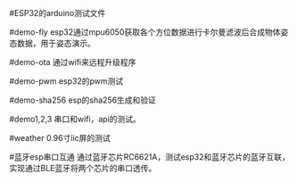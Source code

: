 #ESP32的arduino测试文件

#demo-fly
esp32通过mpu6050获取各个方位数据进行卡尔曼滤波后合成物体姿态数据，用于姿态演示。

#demo-ota
通过wifi来远程升级程序

#demo-pwm
esp32的pwm测试

#demo-sha256
esp的sha256生成和验证

#demo1,2,3
串口和wifi，api的测试。

#weather
0.96寸iic屏的测试

#蓝牙esp串口互通
通过蓝牙芯片RC6621A，测试esp32和蓝牙芯片的蓝牙互联，实现通过BLE蓝牙将两个芯片的串口透传。
